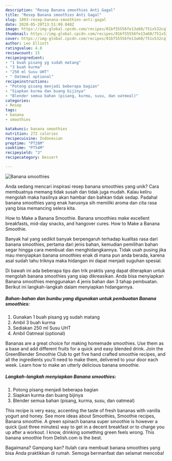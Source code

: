 ```yaml
---
description: "Resep Banana smoothies Anti Gagal"
title: "Resep Banana smoothies Anti Gagal"
slug: 1893-resep-banana-smoothies-anti-gagal
date: 2020-05-20T13:51:09.048Z
image: https://img-global.cpcdn.com/recipes/01bf55556fe13a60/751x532cq70/banana-smoothies-foto-resep-utama.jpg
thumbnail: https://img-global.cpcdn.com/recipes/01bf55556fe13a60/751x532cq70/banana-smoothies-foto-resep-utama.jpg
cover: https://img-global.cpcdn.com/recipes/01bf55556fe13a60/751x532cq70/banana-smoothies-foto-resep-utama.jpg
author: Leo Elliott
ratingvalue: 4.8
reviewcount: 15
recipeingredient:
- "1 buah pisang yg sudah matang"
- "3 buah kurma"
- "250 ml Susu UHT"
- " Oatmeal optional"
recipeinstructions:
- "Potong pisang menjadi beberapa bagian"
- "Siapkan kurma dan buang bijinya"
- "Blender semua bahan (pisang, kurma, susu, dan oatmeal)"
categories:
- Resep
tags:
- banana
- smoothies

katakunci: banana smoothies 
nutrition: 272 calories
recipecuisine: Indonesian
preptime: "PT28M"
cooktime: "PT54M"
recipeyield: "3"
recipecategory: Dessert

---
```



![Banana smoothies](https://img-global.cpcdn.com/recipes/01bf55556fe13a60/751x532cq70/banana-smoothies-foto-resep-utama.jpg)

Anda sedang mencari inspirasi resep banana smoothies yang unik? Cara membuatnya memang tidak susah dan tidak juga mudah. Kalau keliru mengolah maka hasilnya akan hambar dan bahkan tidak sedap. Padahal banana smoothies yang enak harusnya sih memiliki aroma dan cita rasa yang bisa memancing selera kita.

How to Make a Banana Smoothie. Banana smoothies make excellent breakfasts, mid-day snacks, and hangover cures. How to Make a Banana Smoothie.

Banyak hal yang sedikit banyak berpengaruh terhadap kualitas rasa dari banana smoothies, pertama dari jenis bahan, kemudian pemilihan bahan segar hingga cara membuat dan menghidangkannya. Tidak usah pusing jika mau menyiapkan banana smoothies enak di mana pun anda berada, karena asal sudah tahu triknya maka hidangan ini dapat menjadi suguhan spesial.


Di bawah ini ada beberapa tips dan trik praktis yang dapat diterapkan untuk mengolah banana smoothies yang siap dikreasikan. Anda bisa menyiapkan Banana smoothies menggunakan 4 jenis bahan dan 3 tahap pembuatan. Berikut ini langkah-langkah dalam menyiapkan hidangannya.

<!--inarticleads1-->

##### Bahan-bahan dan bumbu yang digunakan untuk pembuatan Banana smoothies:

1. Gunakan 1 buah pisang yg sudah matang
1. Ambil 3 buah kurma
1. Sediakan 250 ml Susu UHT
1. Ambil  Oatmeal (optional)


Bananas are a great choice for making homemade smoothies. Use them as a base and add different fruits for a quick and easy blended drink. Join the GreenBlender Smoothie Club to get five hand crafted smoothie recipes, and all the ingredients you&#39;ll need to make them, delivered to your door each week. Learn how to make an utterly delicious banana smoothie. 

<!--inarticleads2-->

##### Langkah-langkah menyiapkan Banana smoothies:

1. Potong pisang menjadi beberapa bagian
1. Siapkan kurma dan buang bijinya
1. Blender semua bahan (pisang, kurma, susu, dan oatmeal)


This recipe is very easy, accenting the taste of fresh bananas with vanilla yogurt and honey. See more ideas about Smoothies, Smoothie recipes, Banana smoothie. A green spinach banana super smoothie is however a quick (just three minutes) way to get in a decent breakfast or to charge you up after a workout. I know, drinking something green feels wrong. This banana smoothie from Delish.com is the best. 

Bagaimana? Gampang kan? Itulah cara membuat banana smoothies yang bisa Anda praktikkan di rumah. Semoga bermanfaat dan selamat mencoba!

